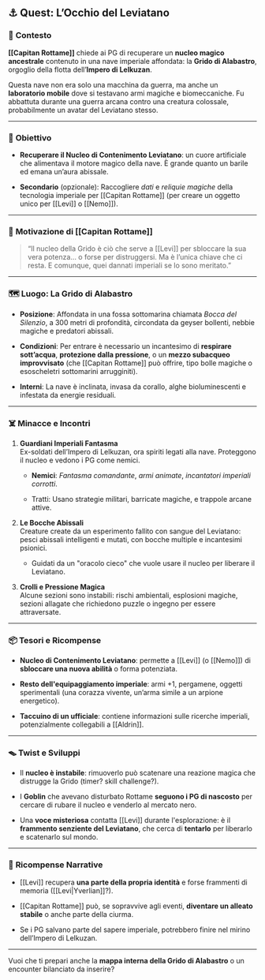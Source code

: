 ## ⚓️ **Quest: L’Occhio del Leviatano**

### 🧭 **Contesto**

**[[Capitan Rottame]]** chiede ai PG di recuperare un **nucleo magico ancestrale** contenuto in una nave imperiale affondata: la **Grido di Alabastro**, orgoglio della flotta dell’**Impero di Lelkuzan**.

Questa nave non era solo una macchina da guerra, ma anche un **laboratorio mobile** dove si testavano armi magiche e biomeccaniche. Fu abbattuta durante una guerra arcana contro una creatura colossale, probabilmente un avatar del Leviatano stesso.

---

### 🎯 **Obiettivo**

- **Recuperare il Nucleo di Contenimento Leviatano**: un cuore artificiale che alimentava il motore magico della nave. È grande quanto un barile ed emana un’aura abissale.
    
- **Secondario** (opzionale): Raccogliere _dati_ e _reliquie magiche_ della tecnologia imperiale per [[Capitan Rottame]] (per creare un oggetto unico per [[Levi]] o [[Nemo]]).
    

---

### 💬 **Motivazione di [[Capitan Rottame]]**

> “Il nucleo della Grido è ciò che serve a [[Levi]] per sbloccare la sua vera potenza... o forse per distruggersi. Ma è l’unica chiave che ci resta. E comunque, quei dannati imperiali se lo sono meritato.”

---

### 🗺️ **Luogo: La Grido di Alabastro**

- **Posizione**: Affondata in una fossa sottomarina chiamata _Bocca del Silenzio_, a 300 metri di profondità, circondata da geyser bollenti, nebbie magiche e predatori abissali.
    
- **Condizioni**: Per entrare è necessario un incantesimo di **respirare sott’acqua**, **protezione dalla pressione**, o un **mezzo subacqueo improvvisato** (che [[Capitan Rottame]] può offrire, tipo bolle magiche o esoscheletri sottomarini arrugginiti).
    
- **Interni**: La nave è inclinata, invasa da corallo, alghe bioluminescenti e infestata da energie residuali.
    

---

### ☠️ **Minacce e Incontri**

1. **Guardiani Imperiali Fantasma**  
    Ex-soldati dell’Impero di Lelkuzan, ora spiriti legati alla nave. Proteggono il nucleo e vedono i PG come nemici.
    
    - **Nemici**: _Fantasma comandante_, _armi animate_, _incantatori imperiali corrotti_.
        
    - Tratti: Usano strategie militari, barricate magiche, e trappole arcane attive.
        
2. **Le Bocche Abissali**  
    Creature create da un esperimento fallito con sangue del Leviatano: pesci abissali intelligenti e mutati, con bocche multiple e incantesimi psionici.
    
    - Guidati da un "oracolo cieco" che vuole usare il nucleo per liberare il Leviatano.
        
3. **Crolli e Pressione Magica**  
    Alcune sezioni sono instabili: rischi ambientali, esplosioni magiche, sezioni allagate che richiedono puzzle o ingegno per essere attraversate.
    

---

### 📦 **Tesori e Ricompense**

- **Nucleo di Contenimento Leviatano**: permette a [[Levi]] (o [[Nemo]]) di **sbloccare una nuova abilità** o forma potenziata.
    
- **Resto dell'equipaggiamento imperiale**: armi +1, pergamene, oggetti sperimentali (una corazza vivente, un’arma simile a un arpione energetico).
    
- **Taccuino di un ufficiale**: contiene informazioni sulle ricerche imperiali, potenzialmente collegabili a [[Aldrin]].
    

---

### 🪤 **Twist e Sviluppi**

- Il **nucleo è instabile**: rimuoverlo può scatenare una reazione magica che distrugge la Grido (timer? skill challenge?).
    
- I **Goblin** che avevano disturbato Rottame **seguono i PG di nascosto** per cercare di rubare il nucleo e venderlo al mercato nero.
    
- Una **voce misteriosa** contatta [[Levi]] durante l'esplorazione: è il **frammento senziente del Leviatano**, che cerca di **tentarlo** per liberarlo e scatenarlo sul mondo.
    

---

### 🧠 **Ricompense Narrative**

- [[Levi]] recupera **una parte della propria identità** e forse frammenti di memoria ([[Levi|Yverlian]]?).
    
- [[Capitan Rottame]] può, se sopravvive agli eventi, **diventare un alleato stabile** o anche parte della ciurma.
    
- Se i PG salvano parte del sapere imperiale, potrebbero finire nel mirino dell’Impero di Lelkuzan.
    

---

Vuoi che ti prepari anche la **mappa interna della Grido di Alabastro** o un encounter bilanciato da inserire?